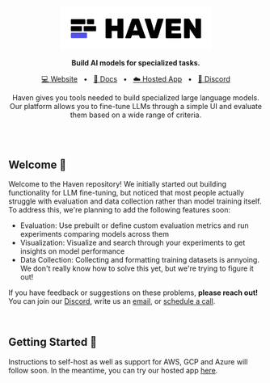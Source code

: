 <br>

<p align="center">
  <a href="https://haven.run"><img src="https://raw.githubusercontent.com/havenhq/haven/dev/logo.png" width="300"/></a>
</p>

<p align="center">
    <b>Build AI models for specialized tasks.
</b>
</p>

<div align="center">

[💻 Website](https://docs.haven.run/)
<span>&nbsp;&nbsp;•&nbsp;&nbsp;</span>
[📄 Docs](https://docs.haven.run/)
<span>&nbsp;&nbsp;•&nbsp;&nbsp;</span>
[☁️ Hosted App](https://app.haven.run/models)
<span>&nbsp;&nbsp;•&nbsp;&nbsp;</span>
[💬 Discord](https://discord.gg/JDjbfp6q2G)
<br>

<p align="center">
    Haven gives you tools needed to build specialized large language models. <br>Our platform allows you to fine-tune LLMs through a simple UI and evaluate them based on a wide range of criteria.
	
</p>
<br>

</div>

<br>

## Welcome 🥳

Welcome to the Haven repository! We initially started out building functionality for LLM fine-tuning, but noticed that most people actually struggle with evaluation and data collection rather than model training itself. To address this, we're planning to add the following features soon:

- Evaluation: Use prebuilt or define custom evaluation metrics and run experiments comparing models across them
- Visualization: Visualize and search through your experiments to get insights on model performance
- Data Collection: Collecting and formatting training datasets is annyoing. We don't really know how to solve this yet, but we're trying to figure it out!

If you have feedback or suggestions on these problems, **please reach out!** You can join our [Discord](https://discord.com/invite/JDjbfp6q2G), write us an [email](mailto:hello@haven.run), or [schedule a call](https://cal.com/justus-mattern-xfnomx/30-min-chat).


<br>

## Getting Started :rocket:

Instructions to self-host as well as support for AWS, GCP and Azure will follow soon. In the meantime, you can try our hosted app [here](https://app.haven.run/).

